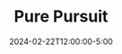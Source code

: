 ---
type: lecture
date: 2024-02-22T12:00:00-5:00
title: "Pure Pursuit"
tldr: "Pure pursuit as a geometric control method."
thumbnail: /static_files/presentations/lec11.png
hide_from_announcments: true
links: 
    - url: https://google.com
      name: codes
    - url: https://slides.google.com
      name: slides
---